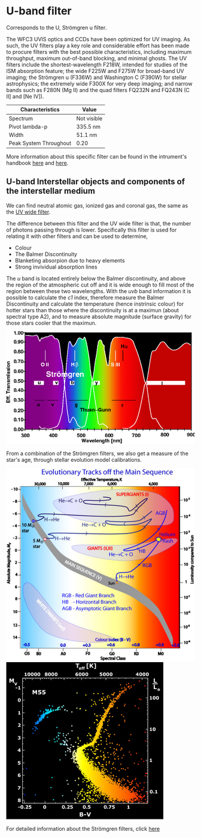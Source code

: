 # U-band filter

Corresponds to the U, Strömgren u filter.

The WFC3 UVIS optics and CCDs have been optimized for UV imaging. As such, the UV filters play a key role and considerable effort has been made to procure filters with the best possible characteristics, including maximum throughput, maximum out-of-band blocking, and minimal ghosts. The UV filters include the shortest-wavelength F218W, intended for studies of the ISM absorption feature; the wide F225W and F275W for broad-band UV imaging; the Strömgren u (F336W) and Washington C (F390W) for stellar astrophysics; the extremely wide F300X for very deep imaging; and narrow bands such as F280N (Mg II) and the quad filters FQ232N and FQ243N (C II] and [Ne IV]).

Characteristics | Value
------------ | -----------
Spectrum | Not visible
Pivot lambda-p | 335.5 nm
Width | 51.1 nm
Peak System Throughout |  0.20

More information about this specific filter can be found in the intrument's handbook [here](http://www.stsci.edu/hst/wfc3/documents/handbooks/currentIHB/appendixA10.html#310067) and [here](http://www.stsci.edu/hst/wfc3/documents/handbooks/currentIHB/c06_uvis06.html#370890).

## U-band Interstellar objects and components of the interstellar medium
 We can find neutral atomic gas, ionized gas and coronal gas, the same as the [UV  wide filter](https://github.com/LaurethTeX/Clustering/blob/master/uvwide-Filter.md#uv-interstellar-objects-and-components-of-the-interstellar-medium).
 
 The difference between this filter and the UV wide filter is that, the number of photons passing through is lower. Specifically this filter is used for relating it with other filters and can be used to determine,
  
  * Colour
  * The Balmer Discontinuity
  * Blanketing absorpion due to heavy elements
  * Strong invividual absorption lines

 The *u* band is located entirely below the Balmer discontinuity, and above the region of the atmospheric cut off and it is wide enough to fill most of the region between these two wavelengths. With the *uvb* band information it is possible to calculate the *c1* index, therefore measure the Balmer Discontinuity and calculate the temperature (hence instrinsic colour) for hotter stars than those where the discontinuity is at a maximun (about spectral type A2), and to measure absolute magnitude (surface gravity) for those stars cooler that the maximun.
 
 ![Stromgren](https://raw.githubusercontent.com/LaurethTeX/Clustering/09396a3943b101c93166909470bec4dfd30c5699/transm-voll.gif)
 
 From a combination of the Strömgren filters, we also get a measure of the star's age, through stellar evolution model calibrations.
 
 ![EVO](https://raw.githubusercontent.com/LaurethTeX/Clustering/d41731fcb0ac7b227426379028fedf77fdc5e109/evolutionarytracks.jpg)
 ![m55](https://raw.githubusercontent.com/LaurethTeX/Clustering/d41731fcb0ac7b227426379028fedf77fdc5e109/m55-evolutionarytracks.jpg)
 
 For detailed information about the Strömgren filters, click [here](http://www.optecinc.com/pdf/stromgren_tutorial.pdf)
 
 
